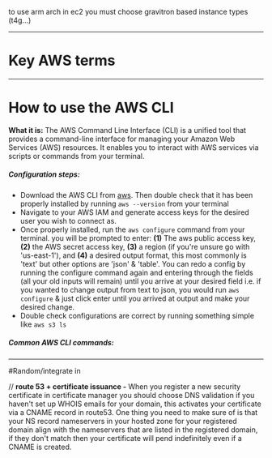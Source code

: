 to use arm arch in ec2 you must choose gravitron based instance types (t4g...)



---


# Key AWS terms




---

# How to use the AWS CLI
**What it is:** The AWS Command Line Interface (CLI) is a unified tool that provides a command-line interface for managing your Amazon Web Services (AWS) resources. It enables you to interact with AWS services via scripts or commands from your terminal.

##### **Configuration steps:**
- Download the AWS CLI from [aws](https://docs.aws.amazon.com/cli/latest/userguide/getting-started-install.html). Then double check that it has been properly installed by running `aws --version` from your terminal
- Navigate to your AWS IAM and generate access keys for the desired user you wish to connect as.
- Once properly installed, run the `aws configure` command from your terminal. you will be prompted to enter: **(1)** The aws public access key, **(2)** the AWS secret access key, **(3)** a region (if you're unsure go with 'us-east-1'), and **(4)** a desired output format, this most commonly is 'text' but other options are 'json' & 'table'. 
  You can redo a config by running the configure command again and entering through the fields (all your old inputs will remain) until you arrive at your desired field i.e. if you wanted to change output from text to json, you would run `aws configure` & just click enter until you arrived at output and make your desired change.
- Double check configurations are correct by running something simple like `aws s3 ls`

##### **Common AWS CLI commands:**








---
#Random/integrate in


//
**route 53 + certificate issuance -** 
When you register a new security certificate in certificate manager you should choose DNS validation if you haven't set up WHOIS emails for your domain, this activates your certificate via a CNAME record in route53. One thing you need to make sure of is that your NS record nameservers in your hosted zone for your registered domain align with the nameservers that are listed in the registered domain, if they don't match then your certificate will pend indefinitely even if a CNAME is created.


